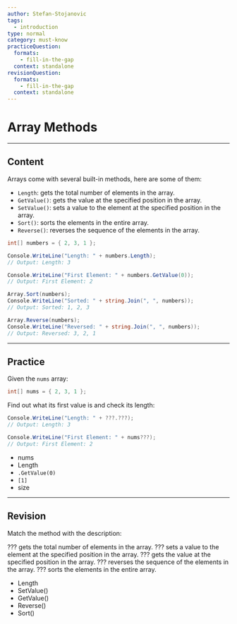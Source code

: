 ```yaml
---
author: Stefan-Stojanovic
tags:
  - introduction
type: normal
category: must-know
practiceQuestion:
  formats:
    - fill-in-the-gap
  context: standalone
revisionQuestion:
  formats:
    - fill-in-the-gap
  context: standalone
---
```


# Array Methods

---

## Content

Arrays come with several built-in methods, here are some of them:

- `Length`: gets the total number of elements in the array.
- `GetValue()`: gets the value at the specified position in the array.
- `SetValue()`: sets a value to the element at the specified position in the array.
- `Sort()`: sorts the elements in the entire array.
- `Reverse()`: reverses the sequence of the elements in the array.

```csharp
int[] numbers = { 2, 3, 1 };

Console.WriteLine("Length: " + numbers.Length);
// Output: Length: 3

Console.WriteLine("First Element: " + numbers.GetValue(0));
// Output: First Element: 2

Array.Sort(numbers);
Console.WriteLine("Sorted: " + string.Join(", ", numbers));
// Output: Sorted: 1, 2, 3

Array.Reverse(numbers);
Console.WriteLine("Reversed: " + string.Join(", ", numbers));
// Output: Reversed: 3, 2, 1
```



---

## Practice

Given the `nums` array:
```csharp
int[] nums = { 2, 3, 1 };
```

Find out what its first value is and check its length:
```csharp
Console.WriteLine("Length: " + ???.???);
// Output: Length: 3

Console.WriteLine("First Element: " + nums???);
// Output: First Element: 2
```

- nums
- Length
- `.GetValue(0)`
- `[1]`
- size


---

## Revision

Match the method with the description:

??? gets the total number of elements in the array.
??? sets a value to the element at the specified position in the array.
??? gets the value at the specified position in the array.
??? reverses the sequence of the elements in the array.
??? sorts the elements in the entire array.

- Length
- SetValue()
- GetValue()
- Reverse()
- Sort()